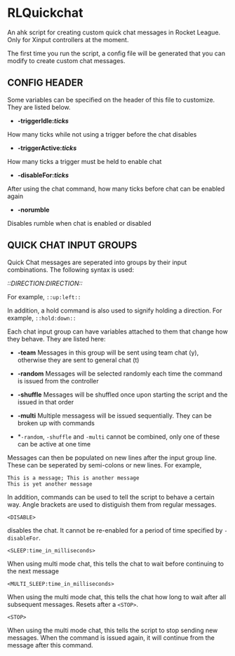 # RLQuickchat
An ahk script for creating custom quick chat messages in Rocket League. Only for Xinput controllers at the moment.

The first time you run the script, a config file will be generated that you can modify to create custom chat messages.





## CONFIG HEADER


Some variables can be specified on the header of this file to customize. They are listed below.
* **-triggerIdle:*ticks***

How many ticks while not using a trigger before the chat disables
* **-triggerActive:*ticks***

How many ticks a trigger must be held to enable chat
* **-disableFor:*ticks***

After using the <DISABLE> chat command, how many ticks before chat can be enabled again
* **-norumble**
  
Disables rumble when chat is enabled or disabled





## QUICK CHAT INPUT GROUPS

Quick Chat messages are seperated into groups by their input combinations. The following syntax is used:

*::DIRECTION:DIRECTION::*

For example, 
`::up:left::`

In addition, a hold command is also used to signify holding a direction.
For example, 
`::hold:down::`

Each chat input group can have variables attached to them that change how they behave. They are listed here:

* **-team**
Messages in this group will be sent using team chat (y), otherwise they are sent to general chat (t)

* **-random**
Messages will be selected randomly each time the command is issued from the controller

* **-shuffle**
Messages will be shuffled once upon starting the script and the issued in that order

* **-multi**
Multiple messagess will be issued sequentially. They can be broken up with <STOP> commands

* *`-random`, `-shuffle` and `-multi` cannot be combined, only one of these can be active at one time


Messages can then be populated on new lines after the input group line. These can be seperated by semi-colons or new lines.
For example,
```
This is a message; This is another message
This is yet another message
```




In addition, commands can be used to tell the script to behave a certain way. Angle brackets are used to distiguish them from regular messages.

`<DISABLE>`

disables the chat. It cannot be re-enabled for a period of time specified by `-disableFor`.  

`<SLEEP:time_in_milliseconds>` 

When using multi mode chat, this tells the chat to wait before continuing to the next message  

`<MULTI_SLEEP:time_in_milliseconds> `

When using the multi mode chat, this tells the chat how long to wait after all subsequent messages. Resets after a `<STOP>`.

`<STOP> `

When using the multi mode chat, this tells the script to stop sending new messages. When the command is issued again, it will continue from the message after this command.

